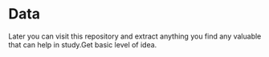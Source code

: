 # Data
Later you can visit this repository and extract anything you find any valuable that can help in study.Get basic level of idea.
